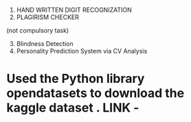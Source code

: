 1. HAND WRITTEN DIGIT RECOGNIZATION
2. PLAGIRISM CHECKER

(not compulsory task)

3. Blindness Detection
4. Personality Prediction System via CV Analysis

# Used the Python library opendatasets to download the kaggle dataset . LINK -
